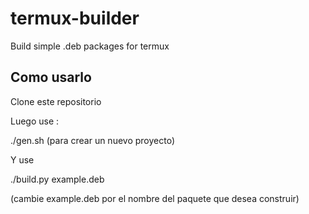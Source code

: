 # termux-builder
Build simple .deb packages for termux

## Como usarlo 

Clone este repositorio

Luego use :

./gen.sh  (para crear un nuevo proyecto)

Y use 

./build.py example.deb 

(cambie example.deb por el nombre del paquete que desea construir)
